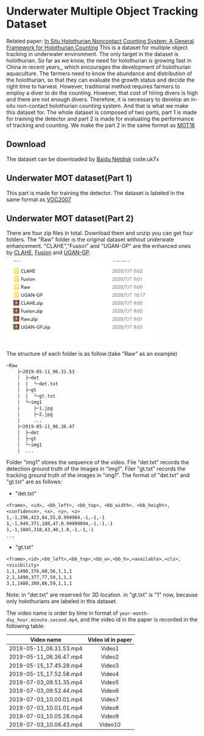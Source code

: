 # Underwater Multiple Object Tracking Dataset
Related paper: [In Situ Holothurian Noncontact Counting System: A General Framework for Holothurian Counting](https://ieeexplore.ieee.org/document/9261353)
This is a dataset for multiple object tracking in underwater environment. The only target in the dataset is holothurian. So far as we know, the need for holothurian is growing fast in China in recent years,, which encourages the development of holothurian aquaculture. The farmers need to know the abundance and distribution of the holothurian, so that they can evaluate the growth status and decide the right time to harvest. However, traditional method requires farmers to employ a diver to do the counting. However, that cost of hiring divers is high and there are not enough divers. Therefore, it is necessary to develop an in-situ non-contact holothurian counting system. And that is what we make this dataset for. The whole dataset is composed of two parts, part 1 is made for training the detector and part 2 is made for evaluating the performance of tracking and counting. We make the part 2 in the same format as [MOT16](https://motchallenge.net/data/MOT16/)


## Download

The dataset can be downloaded by [Baidu Netdisk](https://pan.baidu.com/s/1JRjW8TjbT-TW60kHY18yWg) code:uk7x  

## Underwater MOT dataset(Part 1)

This part is made for training the detector. The dataset is labeled in the same format as [VOC2007](http://host.robots.ox.ac.uk/pascal/VOC/index.html)

## Underwater MOT dataset(Part 2)

There are four zip files in total. Download them and unzip you can get four folders. The "Raw" folder is the original dataset without underwate enhancement. "CLAHE","Fusion" and "UGAN-GP" are the enhanced ones by [CLAHE](https://link.springer.com/article/10.1023/B:VLSI.0000028532.53893.82), [Fusion](https://ieeexplore.ieee.org/abstract/document/6247661/) and [UGAN-GP](https://ieeexplore.ieee.org/abstract/document/8460552).

![](imgs/screenshot_unzip.png)  

The structure of each folder is as follow:(take "Raw" as an example)

```
─Raw
    ├─2019-05-11_06.31.53
    │  ├─det
    |  |  └─det.txt
    │  ├─gt
    |  |  └─gt.txt
    │  └─img1
    |     ├─1.jpg
    |     ├─2.jpg
    |     ...
    ├─2019-05-11_06.36.47
    │  ├─det
    │  ├─gt
    │  └─img1
    |  ...
```

Folder "img1" stores the sequence of the video. File "det.txt" records the detection ground truth of the images in "img1". Filer "gt.txt" records the tracking ground truth of the images in "img1". The format of "det.txt" and "gt.txt" are as follows:

- "det.txt"

```
<frame>, <id>, <bb_left>, <bb_top>, <bb_width>, <bb_height>, <confidence>, <x>, <y>, <z>
1,-1,296,423,84,55,0.999984,-1,-1,-1
1,-1,949,371,108,47,0.99999094,-1,-1,-1
1,-1,1045,310,43,40,1.0,-1,-1,-1
...
```

- "gt.txt"

```
<frame>,<id>,<bb_left>,<bb_top>,<bb_w>,<bb_h>,<available>,<cls>,<visibility>
1,1,1490,376,80,56,1,1,1
2,1,1490,377,77,59,1,1,1
3,1,1488,380,86,59,1,1,1
```
Note: <x><y><z> in "det.txt" are reserved for 3D location. <cls> in "gt.txt" is "1" now, because only holothurians are labeled in this dataset.

The video name is order by time in format of ```year-month-day_hour.minute.second.mp4```, and the video id in the paper is recorded in the following table:

|          Video name      | Video id in paper |
|:------------------------:|:-----------------:|
|  2019-05-11_06.31.53.mp4 |       Video1      |
|  2019-05-11_06.36.47.mp4 |       Video2      |
|  2019-05-15_17.45.28.mp4 |       Video3      |
|  2019-05-15_17.52.58.mp4 |       Video4      |
|  2019-07-03_09.51.35.mp4 |       Video5      |
|  2019-07-03_09.52.44.mp4 |       Video6      |
|  2019-07-03_10.00.01.mp4 |       Video7      |
|  2019-07-03_10.01.01.mp4 |       Video8      |
|  2019-07-03_10.05.28.mp4 |       Video9      |
|  2019-07-03_10.06.43.mp4 |      Video10      |

